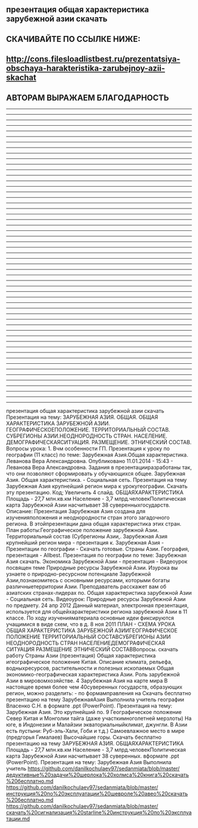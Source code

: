 презентация общая характеристика зарубежной азии скачать
--------------------------------------------------
СКАЧИВАЙТЕ ПО ССЫЛКЕ НИЖЕ:
--------------------------------------------------
http://cons.filesloadlistbest.ru/prezentatsiya-obschaya-harakteristika-zarubejnoy-azii-skachat
--------------------------------------------------
АВТОРАМ ВЫРАЖАЕМ БЛАГОДАРНОСТЬ
--------------------------------------------------
--------------------------------------------------
--------------------------------------------------
--------------------------------------------------
--------------------------------------------------
--------------------------------------------------
--------------------------------------------------
--------------------------------------------------
--------------------------------------------------
--------------------------------------------------
--------------------------------------------------
--------------------------------------------------
--------------------------------------------------
--------------------------------------------------
--------------------------------------------------
--------------------------------------------------
--------------------------------------------------
--------------------------------------------------
--------------------------------------------------
--------------------------------------------------
--------------------------------------------------
--------------------------------------------------
--------------------------------------------------
--------------------------------------------------
--------------------------------------------------
--------------------------------------------------
--------------------------------------------------
--------------------------------------------------
--------------------------------------------------
--------------------------------------------------
--------------------------------------------------
--------------------------------------------------
--------------------------------------------------
--------------------------------------------------
--------------------------------------------------
--------------------------------------------------
--------------------------------------------------
--------------------------------------------------
--------------------------------------------------
--------------------------------------------------
--------------------------------------------------
--------------------------------------------------
--------------------------------------------------
--------------------------------------------------
--------------------------------------------------
--------------------------------------------------
--------------------------------------------------
--------------------------------------------------
--------------------------------------------------
--------------------------------------------------
--------------------------------------------------
--------------------------------------------------
--------------------------------------------------
--------------------------------------------------
--------------------------------------------------
презентация общая характеристика зарубежной азии скачать Презентация на тему: ЗАРУБЕЖНАЯ АЗИЯ. ОБЩАЯ. ОБЩАЯ ХАРАКТЕРИСТИКА ЗАРУБЕЖНОЙ АЗИИ. ГЕОГРАФИЧЕСКОЕПОЛОЖЕНИЕ. ТЕРРИТОРИАЛЬНЫЙ СОСТАВ. СУБРЕГИОНЫ АЗИИ.НЕОДНОРОДНОСТЬ СТРАН. НАСЕЛЕНИЕ. ДЕМОГРАФИЧЕСКАЯСИТУАЦИЯ. РАЗМЕЩЕНИЕ. ЭТНИЧЕСКИЙ СОСТАВ. Вопросы урока: 1. Вчм особенности ГП. Презентация к уроку по географии (11 класс) по теме: Зарубежная Азия.Общая характеристика. Леванова Вера Александровна. Опубликовано 11.01.2014 - 15:43 - Леванова Вера Александровна. Задания в презентацииразработаны так, что они позволяют сформировать у обучающихся общее. Зарубежная Азия. Общая характеристика. - Социальная сеть. Презентация на тему Зарубежная Азия  крупнейший регион мира к урокугеографии.  Скачать эту презентацию. Код; Увеличить  4 слайд. ОБЩАЯХАРАКТЕРИСТИКА Площадь - 27,7 млн.кв.км Население - 3,7 млрд.человекПолитическая карта Зарубежной Азии насчитывает 38 суверенныхгосударств. Описание: Презентация Зарубежная Азия создана для изученияположения и неоднородности стран этого загадочного региона. В этойпрезентации дана общая характеристика этих стран. План работы:Географическое положение зарубежной Азии. Территориальный состав (Субрегионы Азии,. Зарубежная Азия  крупнейший регион мира - презентация к. Зарубежная Азия - Презентации по географии - Скачать готовые. Страны Азии. География, презентация - Allbest. Презентация по географии по теме: Зарубежная Азия  скачать. Экономика Зарубежной Азии - презентация -
Видеоурок посвящен теме Природные ресурсы Зарубежной Азии. Изурока вы узнаете о природно-ресурсном потенциале Зарубежной Азии,познакомитесь с основными ресурсами, которыми богаты различныетерритории Азии. Преподаватель расскажет вам об азиатских странах-лидерах по. Общая характеристика зарубежной Азии - Социальная сеть. Видеоурок: Природные ресурсы Зарубежной Азии по предмету. 24 апр 2012  Данный материал, электронная презентация, используется для общейхарактеристики региона зарубежной Азии в 11 классе. По ходу изученияматериала основные идеи фиксируются учащимися в виде схем, что в д. 8 ноя 2011  ПЛАН - СХЕМА УРОКА ОБЩАЯ ХАРАКТЕРИСТИКА ЗАРУБЕЖНОЙ АЗИИГЕОГРАФИЧЕСКОЕ ПОЛОЖЕНИЕ ТЕРРИТОРИАЛЬНЫЙ СОСТАВСУБРЕГИОНЫ АЗИИ НЕОДНОРОДНОСТЬ СТРАН НАСЕЛЕНИЕДЕМОГРАФИЧЕСКАЯ СИТУАЦИЯ РАЗМЕЩЕНИЕ ЭТНИЧЕСКИЙ СОСТАВВопросы. скачать работу Страны Азии (презентация)  Общая характеристика игеографическое положение Китая. Описание климата, рельефа, водныхресурсов, растительности и полезных ископаемых  Общая экономико-географическая характеристика Азии. Роль зарубежной Азии в мировомхозяйстве. 4 Зарубежная Азия на карте мира В настоящее время более чем 40суверенных государств, образующих регион, можно разделить: - по формамправления  на  Скачать бесплатно презентацию на тему ЗарубежнаяАзия Выполнила учитель географии Власенко С.Н. в формате .ppt (PowerPoint). Презентация на тему: Зарубежная Азия. Это крупнейший по. 9 Географическое положение Север Китая и Монголии  тайга (даже участкимноголетней мерзлоты) На юге, в Индонезии и Малайзии  экваториальныйклимат, джунгли. В Азии есть пустыни: Руб-эль-Хали, Гоби и т.д.) Самоевлажное место в мире (предгорья Гималаев) Высочайшие горы. Скачать бесплатно презентацию на тему ЗАРУБЕЖНАЯ АЗИЯ. ОБЩАЯХАРАКТЕРИСТИКА Площадь - 27,7 млн.кв.км Население - 3,7 млрд.человекПолитическая карта Зарубежной Азии насчитывает 38 суверенных. вформате .ppt (PowerPoint). Презентация на тему: Зарубежная Азия Выполнила учитель
https://github.com/danilkochulaev97/sedanmiata/blob/master/дедуктивные%20задачи%20шерлока%20холмса%20книга%20скачать%20бесплатно.md
https://github.com/danilkochulaev97/sedanmiata/blob/master/инструкция%20по%20эксплуатации%20шевроле%20авео%20скачать%20бесплатно.md
https://github.com/danilkochulaev97/sedanmiata/blob/master/скачать%20сигнализация%20starline%20инструкция%20по%20эксплуатации.md